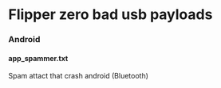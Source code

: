 # Flipper zero bad usb payloads

### Android
#### app_spammer.txt
Spam attact that crash android
(Bluetooth)
